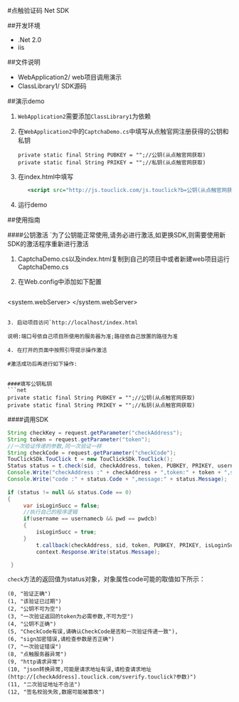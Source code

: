 #点触验证码 Net SDK


##开发环境
  
  - .Net 2.0
  - iis

##文件说明
 
* WebApplication2/ web项目调用演示
* ClassLibrary1/ SDK源码

##演示demo
1. `WebApplication2`需要添加`ClassLibrary1`为依赖
2. 在`WebApplication2`中的`CaptchaDemo.cs`中填写从点触官网注册获得的公钥和私钥
   ```net	
   private static final String PUBKEY = "";//公钥(从点触官网获取)
   private static final String PRIKEY = "";//私钥(从点触官网获取)
   ```
   
3. 在index.html中填写
   ```xml
      <script src="http://js.touclick.com/js.touclick?b=公钥(从点触官网获得)" ></script>
   ```
   
4. 运行demo   


##使用指南

####公钥激活
`为了公钥能正常使用,请务必进行激活,如更换SDK,则需要使用新SDK的激活程序重新进行激活


1. CaptchaDemo.cs以及index.html复制到自己的项目中或者新建web项目运行CaptchaDemo.cs

2. 在Web.config中添加如下配置
   ```xml
  <system.webServer>
      <validation validateIntegratedModeConfiguration="false" />
      <handlers>
        <add name="active" path="activate.touclick" verb="*" type="WebApplication2.CaptchaActive"  />
        <add name="demo" path="postdata" verb="*" type="WebApplication2.CaptchaDemo"  />
      </handlers>
  </system.webServer>
   ```

3. 启动项目访问`http://localhost/index.html

   说明:端口号依自己项目所使用的服务器为准;路径依自己放置的路径为准

4. 在打开的页面中按照引导提示操作激活

#激活成功后再进行如下操作:


####填写公钥私钥
   ```net
   private static final String PUBKEY = "";//公钥(从点触官网获取)
   private static final String PRIKEY = "";//私钥(从点触官网获取)
   ```

####调用SDK
   ```java
   String checkKey = request.getParameter("checkAddress");
   String token = request.getParameter("token");
   //一次验证传递的参数,同一次验证一样
   String checkCode = request.getParameter("checkCode");
   TouClickSDk.TouClick t = new TouClickSDk.TouClick();
   Status status = t.check(sid, checkAddress, token, PUBKEY, PRIKEY, username, pwd);          
   Console.Write("checkAddress :" + checkAddress + ",token:" + token + ",sid:" + sid);
   Console.Write("code :" + status.Code + ",message:" + status.Message);
          
   if (status != null && status.Code == 0)
   {
        var isLoginSucc = false;
        //执行自己的程序逻辑
        if(username == usernamecb && pwd == pwdcb)
        {
            isLoginSucc = true;
        }
            t.callback(checkAddress, sid, token, PUBKEY, PRIKEY, isLoginSucc);
            context.Response.Write(status.Message);

    }
   ```

  `check`方法的返回值为status对象，对象属性code可能的取值如下所示：

  ```net
  (0, "验证正确")
  (1, "该验证已过期")
  (2, "公钥不可为空")
  (3, "一次验证返回的token为必需参数,不可为空")
  (4, "公钥不正确")
  (5, "CheckCode有误,请确认CheckCode是否和一次验证传递一致"),
  (6, "sign加密错误,请检查参数是否正确")
  (7, "一次验证错误")
  (8, "点触服务器异常")
  (9, "http请求异常")
  (10, "json转换异常,可能是请求地址有误,请检查请求地址(http://[checkAddress].touclick.com/sverify.touclick?参数)")
  (11, "二次验证地址不合法")
  (12, "签名校验失败,数据可能被篡改")
  ```
